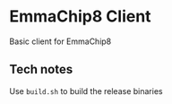# EmmaChip8 Client

Basic client for EmmaChip8

## Tech notes

Use `build.sh` to build the release binaries
